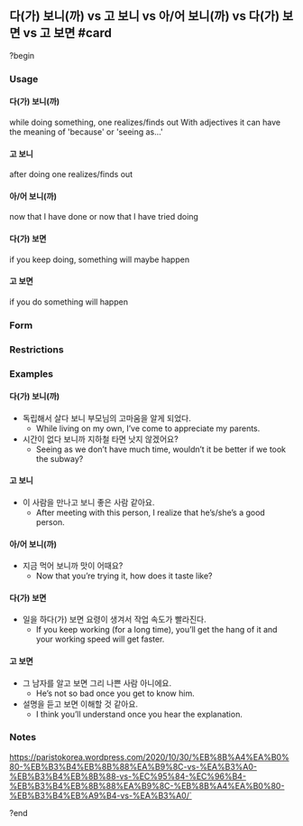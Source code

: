  ## 다(가) 보니(까) vs 고 보니 vs  아/어 보니(까) vs 다(가) 보면 vs 고 보면 #card
?begin
### Usage
#### 다(가) 보니(까)
while doing something, one realizes/finds out
With adjectives it can have the meaning of 'because' or 'seeing as...'
#### 고 보니
after doing one realizes/finds out
#### 아/어 보니(까)
now that I have done or now that I have tried doing
#### 다(가) 보면
if you keep doing, something will maybe happen
#### 고 보면
if you do something will happen
### Form
### Restrictions
### Examples
#### 다(가) 보니(까)
* 독립해서 살다 보니 부모님의 고마움을 알게 되었다.
	* While living on my own, I’ve come to appreciate my parents.
* 시간이 없다 보니까 지하철 타면 낫지 않겠어요?
	* Seeing as we don’t have much time, wouldn’t it be better if we took the subway?
#### 고 보니
* 이 사람을 만나고 보니 좋은 사람 같아요.
	* After meeting with this person, I realize that he’s/she’s a good person.
#### 아/어 보니(까)
* 지금 먹어 보니까 맛이 어때요?
	* Now that you’re trying it, how does it taste like?
#### 다(가) 보면
* 일을 하다(가) 보면 요령이 생겨서 작업 속도가 빨라진다.
	* If you keep working (for a long time), you’ll get the hang of it and your working speed will get faster.
#### 고 보면
* 그 남자를 알고 보면 그리 나쁜 사람 아니에요.
	* He’s not so bad once you get to know him.
* 설명을 듣고 보면 이해할 것 같아요.
	* I think you’ll understand once you hear the explanation.
### Notes
https://paristokorea.wordpress.com/2020/10/30/%EB%8B%A4%EA%B0%80-%EB%B3%B4%EB%8B%88%EA%B9%8C-vs-%EA%B3%A0-%EB%B3%B4%EB%8B%88-vs-%EC%95%84-%EC%96%B4-%EB%B3%B4%EB%8B%88%EA%B9%8C-%EB%8B%A4%EA%B0%80-%EB%B3%B4%EB%A9%B4-vs-%EA%B3%A0/`
<!--SR:!2025-06-28,5,230-->
?end

